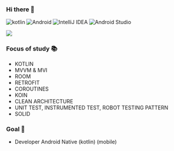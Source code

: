 ### Hi there 👋
![kotlin](https://img.shields.io/badge/kotlin-9558B2.svg?style=for-the-badge&logo=kotlin&logoColor=white&labelColor=8E2DE2)
![Android](https://img.shields.io/badge/Android-9558B2.svg?style=for-the-badge&logo=android&logoColor=white&labelColor=8E2DE2)
![IntelliJ IDEA](https://img.shields.io/badge/IntelliJIDEA-9558B2.svg?style=for-the-badge&logo=intellij-idea&logoColor=white&labelColor=8E2DE2)
![Android Studio](https://img.shields.io/badge/Android%20Studio-9558B2.svg?style=for-the-badge&logo=android-studio&logoColor=white&labelColor=8E2DE2)

<img src="https://github-readme-stats.vercel.app/api?username=edilsonvilarinho&show_icons=true&theme=radical&title_color=8E2DE2&text_color=fff&icon_color=8E2DE2">

### Focus of study 📚

  -  KOTLIN
  -  MVVM & MVI
  -  ROOM
  -  RETROFIT
  -  COROUTINES
  -  KOIN
  -  CLEAN ARCHITECTURE
  -  UNIT TEST, INSTRUMENTED TEST, ROBOT TESTING PATTERN
  -  SOLID
### Goal 🎯
  
  - Developer Android Native (kotlin) (mobile)
